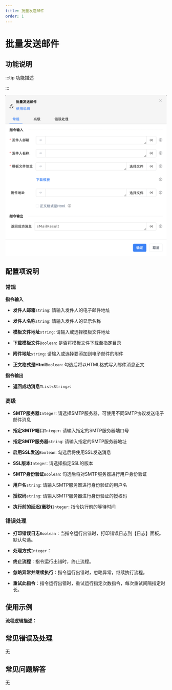 ```yaml
---
title: 批量发送邮件
order: 1
---
```


# 批量发送邮件

## 功能说明

:::tip 功能描述

:::

![批量发送邮件](../../../assets/批量发送邮件_command.png)

## 配置项说明

### 常规

**指令输入**

- **发件人邮箱**`string`: 请输入发件人的电子邮件地址

- **发件人名称**`string`: 请输入发件人的显示名称

- **模板文件地址**`string`: 请输入或选择模板文件地址

- **下载模板文件**`Boolean`: 是否将模板文件下载至指定目录

- **附件地址**`string`: 请输入或选择要添加到电子邮件的附件

- **正文格式是Html**`Boolean`: 勾选后将以HTML格式写入邮件消息正文


**指令输出**

- **返回成功消息**`TList<String>`: 

### 高级

- **SMTP服务器**`Integer`: 请选择SMTP服务器，可使用不同SMTP协议发送电子邮件消息

- **指定SMTP端口**`Integer`: 请输入指定的SMTP服务器端口号

- **指定SMTP服务器**`string`: 请输入指定的SMTP服务器地址

- **启用SSL发送**`Boolean`: 勾选后将使用SSL发送消息

- **SSL版本**`Integer`: 请选择指定SSL的版本

- **SMTP身份验证**`Boolean`: 勾选后将对SMTP服务器进行用户身份验证

- **用户名**`string`: 请输入SMTP服务器进行身份验证的用户名

- **授权码**`string`: 请输入SMTP服务器进行身份验证的授权码

- **执行前的延迟(毫秒)**`Integer`: 指令执行前的等待时间

### 错误处理

- **打印错误日志**`Boolean`：当指令运行出错时，打印错误日志到【日志】面板。默认勾选。

- **处理方式**`Integer`：

 - **终止流程**：指令运行出错时，终止流程。

 - **忽略异常并继续执行**：指令运行出错时，忽略异常，继续执行流程。

 - **重试此指令**：指令运行出错时，重试运行指定次数指令，每次重试间隔指定时长。

## 使用示例

**流程逻辑描述：** 

## 常见错误及处理

无

## 常见问题解答

无

